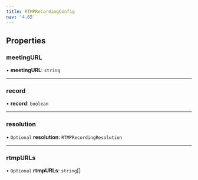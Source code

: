 ```yaml
---
title: RTMPRecordingConfig
nav: '4.65'
---
```


## Properties

### meetingURL

• **meetingURL**: `string`

---

### record

• **record**: `boolean`

---

### resolution

• `Optional` **resolution**: `RTMPRecordingResolution`

---

### rtmpURLs

• `Optional` **rtmpURLs**: `string`[]
